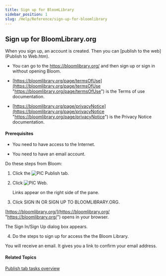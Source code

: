 ```yaml
---
title: Sign up for BloomLibrary
sidebar_position: 1
slug: /Help/Reference/sign-up-for-bloomlibrary
---
```


## Sign up for BloomLibrary.org

When you sign up, an account is created. Then you can [publish to the web](Publish to Web.htm).

-   You can go to the https://bloomlibrary.org/ and then sign up or sign in without opening Bloom.
    
-   [https://bloomlibrary.org/page/termsOfUse](https://bloomlibrary.org/page/termsOfUse "https://bloomlibrary.org/page/termsOfUse") is the Terms of use documentation.
    
-   [https://bloomlibrary.org/page/privacyNotice](https://bloomlibrary.org/page/privacyNotice "https://bloomlibrary.org/page/privacyNotice") is the Privacy Notice documentation.
    

#### Prerequisites

-   You need to have access to the Internet.
    
-   You need to have an email account.
    

Do these steps from Bloom:

1.  Click the ![PIC](/ref-docs-assets/images/User_Interface/Tabs/PublishTab.png) Publish tab.
    
2.  Click ![PIC](/ref-docs-assets/images/Tasks/Publish_tasks/UploadNew.png) Web.
    
    Links appear on the right side of the pane.
    
3.  Click SIGN IN OR SIGN UP TO BLOOMLIBRARY.ORG.
    

[https://bloomlibrary.org/](https://bloomlibrary.org/ "https://bloomlibrary.org/") opens in your browser.

The Sign In/Sign Up dialog box appears.

4.  Do the steps to sign up for access the the Bloom Library.
    

You will receive an email. It gives you a link to confirm your email address.

#### Related Topics

[Publish tab tasks overview](Publish_tasks_overview.md)